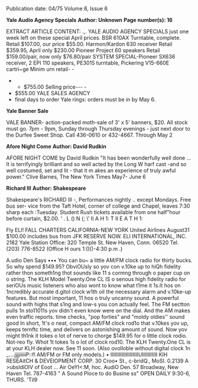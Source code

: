 Publication date: 04/75
Volume 8, Issue 6

**Yale Audio Agency Specials**
**Author: Unknown**
**Page number(s): 16**

EXTRACT ARTICLE CONTENT:
.,. 
YALE AUDIO AGENCY SPECIALS 
just one week left on these special April prices. 
BSR 610AX Turntable, complete. 
Retail $107.00, our price $55.00. 
Harmon/Kardon 630 receiver 
Retail $359.95, April only $230.00 
Pioneer Project 60 speakers 
Retail $159.00/pair, now only $76.80/pair 
SYSTEM SPECIAL-Pioneer SX636 receiver, 
2 EPI 110 speakers, PE3015 turntable, 
Pickering V15-660E cartri~ge 
Minim urn retail- -
- - $755.00 
Selling price--- -
- $555.00 
YALE SALES AGENCY 
- final days to 
order Yale rings: orders must be in by May 6.


**Yale Banner Sale**

VALE BANNER- action-packed 
moth-sale of 3' x 5' banners, $20. 
All stock must go. 
7pm - 9pm, Sunday through Thursday 
evenings - just next door to the Durfee 
Sweet Shop. Call 436-0610 or 432-4667. 
Through May 2


**Afore Night Come**
**Author: David Rudkin**

AFORE NIGHT COME 
by David Rudkin 
"It has been wonderfully well done ... 
It is terrifyingly brilliant and so well 
acted by the Long W harf cast -and 
so well costumed, set and lit - that it 
m akes an experience of truly awful 
power." 
Clive Barnes, The New York Times 
May7- June 6


**Richard III**
**Author: Shakespeare**

Shakespeare's 
RICHARD Ill 
-, 
Performances nightly .. except Mondays. Free bus ser-
vice from the Taft Hotel, corner of college and Chapel, 
leaves 7:30 sharp each :Tuesday. Student Rush tickets 
available from one half"hour before curtain, $2.00. 
' . 
L () N (; 
\\' II A H 1: T II E A T H 1:



Fly ELI! 
FALL CHARTERS 
CALIFORNIA-NEW YORK 
United Airlines 
August31 
$100.00 
includes bus from JFK 
RESERVE NOW. 
ELI INTERNATIONAL, INC. 
2182 Yale Station 
Office: 320 Temple St. 
New Haven, Conn. 06520 
Tel. (203) 776-8522 
(Office H ours 1:()()-4:30 p.m .)


A.udio Den Says ••• 
You can bu~ a little AM/FM 
clock radio for thirty bucks. 
So why spend $149.95? 
ObviOUsly so yov con v.10ke up to hiQh fidelity rather thon someth1ng thot sounds 
like 11 s cormng through o paper cup on o string. The KLH Model Twenty.One CL IS 
o senous high fidelity radio for seriOUs music listeners who also wont to know what 
t1me it 1s.lt hos on 1ncredibly accurate d.gitol clock w1th oil the necessary alarm and 
v.10ke-up features. But most important, 11 hos o truly uncanny sound. A powerful 
sound with highs that s1ng and low-s you con actually feel. The FM sectton pulls 1n 
sto11011s yov didn't even know were on the dial. And the AM makes even traffic 
reports. time checks, "pop forties" and "moldy oldies'' sound good 
In short, 1t's o neat, compact AM/FM clock rod1o that v.10kes yov up, keeps ternftc 
time, and delivers on astonishing amount of sound. 
Now yov might th1nk it tokes o lot of nerve to chorge $149.95 for 
o little clock rodio. 
Not-reo fly. 
Whot 1t tokes 1s o lot of clock rod10. 
The KLH Twenty.One CL is at your KLH dealer now. 
See 11 soon. (Also ovolloble without digital clock 1n 
_....jjjjiiiiiP::fl 
AM/FM or FM only models.) 
• 
IIIIIIIIIIIIIIIIIIIIUIIIIIIIIIII 
KlH RESEAitCH & DEVElOPMENT CORP. 
30 Croo• St., c-bridQ., MoSI. 0.2139 
A >ubsldiOIV of Eoot ... Air OeYI<:M, hoc. 
AudiO Den. 
57 Broadway, New Haven 
Tel. 787-4163 
" A Sound Ploce to do Busine ss" 
OPEN DAILY 9:30-6, THURS. 'Til9